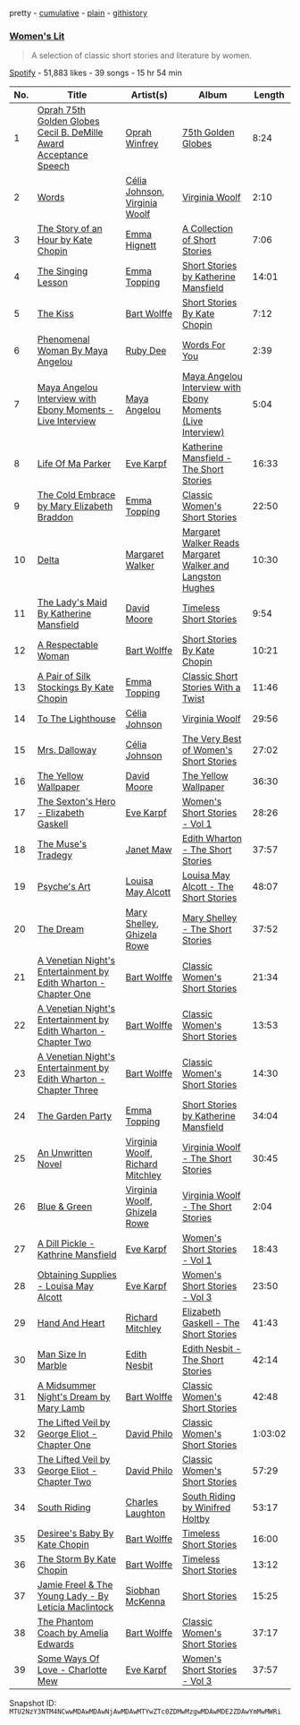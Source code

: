 pretty - [cumulative](/playlists/cumulative/37i9dQZF1DX5nERjWj1zmg.md) - [plain](/playlists/plain/37i9dQZF1DX5nERjWj1zmg) - [githistory](https://github.githistory.xyz/mackorone/spotify-playlist-archive/blob/main/playlists/plain/37i9dQZF1DX5nERjWj1zmg)

### [Women's Lit](https://open.spotify.com/playlist/37i9dQZF1DX5nERjWj1zmg)

> A selection of classic short stories and literature by women.

[Spotify](https://open.spotify.com/user/spotify) - 51,883 likes - 39 songs - 15 hr 54 min

| No. | Title | Artist(s) | Album | Length |
|---|---|---|---|---|
| 1 | [Oprah 75th Golden Globes Cecil B\. DeMille Award Acceptance Speech](https://open.spotify.com/track/1xGn1kNBQe21ZDBiQ8igBJ) | [Oprah Winfrey](https://open.spotify.com/artist/1pzHHVOWwwvu4IPWVle6RW) | [75th Golden Globes](https://open.spotify.com/album/0qkgX98Mjgslj9ycSEh8Ed) | 8:24 |
| 2 | [Words](https://open.spotify.com/track/0bs7ac80wvpNTuifsEi8lU) | [Célia Johnson](https://open.spotify.com/artist/3PEsPL7wyGPLAP0dXZnIMk), [Virginia Woolf](https://open.spotify.com/artist/6BW96bn7aMQW9idufxJGF9) | [Virginia Woolf](https://open.spotify.com/album/3PEF8BFogIYrgjuamAMAs8) | 2:10 |
| 3 | [The Story of an Hour by Kate Chopin](https://open.spotify.com/track/6VBeeF9gLCnh8aZEM8OFY9) | [Emma Hignett](https://open.spotify.com/artist/2I31OmKUbh6WRIX3mG2KzN) | [A Collection of Short Stories](https://open.spotify.com/album/0rZVUz9yyb9oc829lwLRFT) | 7:06 |
| 4 | [The Singing Lesson](https://open.spotify.com/track/1qq4ztwAtrs6hw5y7VmyyZ) | [Emma Topping](https://open.spotify.com/artist/3s7FQVBFjzA2tABAaqPiYe) | [Short Stories by Katherine Mansfield](https://open.spotify.com/album/7w8QyXlIkGEqxZRN0DTu7W) | 14:01 |
| 5 | [The Kiss](https://open.spotify.com/track/3ZFrwTN1xxqm2sDrCPL4XS) | [Bart Wolffe](https://open.spotify.com/artist/7tP8iG479D2GhVmZ8jKjSk) | [Short Stories By Kate Chopin](https://open.spotify.com/album/68zDlynf8EAXHmdojVfYY1) | 7:12 |
| 6 | [Phenomenal Woman By Maya Angelou](https://open.spotify.com/track/45hRiC1zMG0mIjZX83JYdt) | [Ruby Dee](https://open.spotify.com/artist/4h3T07QIlR7ws1Kclf0x6A) | [Words For You](https://open.spotify.com/album/7MN6GoQ07ePSs74gVZwUVc) | 2:39 |
| 7 | [Maya Angelou Interview with Ebony Moments \- Live Interview](https://open.spotify.com/track/3i5P8iTZNBjoccQm5jljsp) | [Maya Angelou](https://open.spotify.com/artist/4YgS09y0GhtNSu2ZLruk89) | [Maya Angelou Interview with Ebony Moments \(Live Interview\)](https://open.spotify.com/album/0fEhPkcpzvV3QAxpGojyt4) | 5:04 |
| 8 | [Life Of Ma Parker](https://open.spotify.com/track/2z7r7P10KoqE1crJunbUhU) | [Eve Karpf](https://open.spotify.com/artist/5qBGuyitasg6iGuo3MUpR7) | [Katherine Mansfield \- The Short Stories](https://open.spotify.com/album/1tGxY749EIe8zP9B5t7uEr) | 16:33 |
| 9 | [The Cold Embrace by Mary Elizabeth Braddon](https://open.spotify.com/track/5aoOfnLITg0Z5Ko03rrReD) | [Emma Topping](https://open.spotify.com/artist/3s7FQVBFjzA2tABAaqPiYe) | [Classic Women's Short Stories](https://open.spotify.com/album/4cSujrriUyHiLyVv1mZcqg) | 22:50 |
| 10 | [Delta](https://open.spotify.com/track/1T67VbijAaGf19NFhnA5Je) | [Margaret Walker](https://open.spotify.com/artist/4H2657mM3Y4j6ITcmHOf21) | [Margaret Walker Reads Margaret Walker and Langston Hughes](https://open.spotify.com/album/0mZUbPxXn3Zio2nlQrVMEC) | 10:30 |
| 11 | [The Lady's Maid By Katherine Mansfield](https://open.spotify.com/track/6stJSTvSoRCKh4vmjBf9pl) | [David Moore](https://open.spotify.com/artist/1w50KY0tLIblQTpeGbyYYE) | [Timeless Short Stories](https://open.spotify.com/album/0ZFNnNLuB2zqa74KjTAHwk) | 9:54 |
| 12 | [A Respectable Woman](https://open.spotify.com/track/1UqwiOtuiDB7It0gpgnHY3) | [Bart Wolffe](https://open.spotify.com/artist/7tP8iG479D2GhVmZ8jKjSk) | [Short Stories By Kate Chopin](https://open.spotify.com/album/68zDlynf8EAXHmdojVfYY1) | 10:21 |
| 13 | [A Pair of Silk Stockings By Kate Chopin](https://open.spotify.com/track/4Uy7a8FIQFgfQTSvg7Zzzh) | [Emma Topping](https://open.spotify.com/artist/3s7FQVBFjzA2tABAaqPiYe) | [Classic Short Stories With a Twist](https://open.spotify.com/album/0oCi8miXCt7z4DeY5Mw2i5) | 11:46 |
| 14 | [To The Lighthouse](https://open.spotify.com/track/6BON1U6eUmVnKypcA01EMT) | [Célia Johnson](https://open.spotify.com/artist/3PEsPL7wyGPLAP0dXZnIMk) | [Virginia Woolf](https://open.spotify.com/album/3PEF8BFogIYrgjuamAMAs8) | 29:56 |
| 15 | [Mrs\. Dalloway](https://open.spotify.com/track/1k9LeLAzVmUwluAvL7C10F) | [Célia Johnson](https://open.spotify.com/artist/3PEsPL7wyGPLAP0dXZnIMk) | [The Very Best of Women's Short Stories](https://open.spotify.com/album/4A7L0QE2nsIpbNKl6Fw1VY) | 27:02 |
| 16 | [The Yellow Wallpaper](https://open.spotify.com/track/4macfFatbEEGgZHWRAXyL1) | [David Moore](https://open.spotify.com/artist/1w50KY0tLIblQTpeGbyYYE) | [The Yellow Wallpaper](https://open.spotify.com/album/7500P4Mgk6chPJxC7Hu60f) | 36:30 |
| 17 | [The Sexton's Hero \- Elizabeth Gaskell](https://open.spotify.com/track/5ff6BedQUIPV7iB7bvi1Y3) | [Eve Karpf](https://open.spotify.com/artist/5qBGuyitasg6iGuo3MUpR7) | [Women's Short Stories \- Vol 1](https://open.spotify.com/album/1ojXJySkYMfqUSbYzArl5a) | 28:26 |
| 18 | [The Muse's Tradegy](https://open.spotify.com/track/34ZaS7Z81gZwVQdGDHIyem) | [Janet Maw](https://open.spotify.com/artist/13CEmnet0cV8RtoY1NxrXi) | [Edith Wharton \- The Short Stories](https://open.spotify.com/album/1JxHF93slNIlZe8mY8vuBo) | 37:57 |
| 19 | [Psyche's Art](https://open.spotify.com/track/6eeM6OklGEcRXxqw4jXd3s) | [Louisa May Alcott](https://open.spotify.com/artist/2nrOwOfPi788ITVo9RGiCX) | [Louisa May Alcott \- The Short Stories](https://open.spotify.com/album/4Wg4ikJDpFZW4psNNAyPl0) | 48:07 |
| 20 | [The Dream](https://open.spotify.com/track/6BJUdDgmpwHvAMVKAjOFYc) | [Mary Shelley](https://open.spotify.com/artist/6BsAGrET0hgt9jFafbP4Om), [Ghizela Rowe](https://open.spotify.com/artist/7CqQscIWxpvzFNI3TtaDHJ) | [Mary Shelley \- The Short Stories](https://open.spotify.com/album/4qSj97JRDm6fSPlcbmIPlf) | 37:52 |
| 21 | [A Venetian Night's Entertainment by Edith Wharton \- Chapter One](https://open.spotify.com/track/2iMqz7IeQHfh7IdWk1BU2O) | [Bart Wolffe](https://open.spotify.com/artist/7tP8iG479D2GhVmZ8jKjSk) | [Classic Women's Short Stories](https://open.spotify.com/album/4cSujrriUyHiLyVv1mZcqg) | 21:34 |
| 22 | [A Venetian Night's Entertainment by Edith Wharton \- Chapter Two](https://open.spotify.com/track/3Bu3feY34uOwAUAEB45CUb) | [Bart Wolffe](https://open.spotify.com/artist/7tP8iG479D2GhVmZ8jKjSk) | [Classic Women's Short Stories](https://open.spotify.com/album/4cSujrriUyHiLyVv1mZcqg) | 13:53 |
| 23 | [A Venetian Night's Entertainment by Edith Wharton \- Chapter Three](https://open.spotify.com/track/086uC54LQ2XSOq2BNnixhT) | [Bart Wolffe](https://open.spotify.com/artist/7tP8iG479D2GhVmZ8jKjSk) | [Classic Women's Short Stories](https://open.spotify.com/album/4cSujrriUyHiLyVv1mZcqg) | 14:30 |
| 24 | [The Garden Party](https://open.spotify.com/track/2jEZoq9bwKr7h1tygPOFGP) | [Emma Topping](https://open.spotify.com/artist/3s7FQVBFjzA2tABAaqPiYe) | [Short Stories by Katherine Mansfield](https://open.spotify.com/album/7w8QyXlIkGEqxZRN0DTu7W) | 34:04 |
| 25 | [An Unwritten Novel](https://open.spotify.com/track/6P0LHgfPUolusqZWRtTvu4) | [Virginia Woolf](https://open.spotify.com/artist/6BW96bn7aMQW9idufxJGF9), [Richard Mitchley](https://open.spotify.com/artist/7M1yWBfWH7ssn0t018BLvC) | [Virginia Woolf \- The Short Stories](https://open.spotify.com/album/42hPC8K7XSbDM5or0JHgkM) | 30:45 |
| 26 | [Blue & Green](https://open.spotify.com/track/7zxYEpPy4av7DA0jEgmHde) | [Virginia Woolf](https://open.spotify.com/artist/6BW96bn7aMQW9idufxJGF9), [Ghizela Rowe](https://open.spotify.com/artist/7CqQscIWxpvzFNI3TtaDHJ) | [Virginia Woolf \- The Short Stories](https://open.spotify.com/album/42hPC8K7XSbDM5or0JHgkM) | 2:04 |
| 27 | [A Dill Pickle \- Kathrine Mansfield](https://open.spotify.com/track/1mte1McGLpKjgd2XDWXvKx) | [Eve Karpf](https://open.spotify.com/artist/5qBGuyitasg6iGuo3MUpR7) | [Women's Short Stories \- Vol 1](https://open.spotify.com/album/1ojXJySkYMfqUSbYzArl5a) | 18:43 |
| 28 | [Obtaining Supplies \- Louisa May Alcott](https://open.spotify.com/track/0j5YeotbfUFpLyHg7vu3Il) | [Eve Karpf](https://open.spotify.com/artist/5qBGuyitasg6iGuo3MUpR7) | [Women's Short Stories \- Vol 3](https://open.spotify.com/album/00e4kDdD4K8YoyUixACQdC) | 23:50 |
| 29 | [Hand And Heart](https://open.spotify.com/track/0XXGzAui5eiXrTpKKgaONU) | [Richard Mitchley](https://open.spotify.com/artist/7M1yWBfWH7ssn0t018BLvC) | [Elizabeth Gaskell \- The Short Stories](https://open.spotify.com/album/0lQ7ipCjhwcVFyudIGoaLb) | 41:43 |
| 30 | [Man Size In Marble](https://open.spotify.com/track/74JIgXP8x3TlPkj8tCfnHG) | [Edith Nesbit](https://open.spotify.com/artist/3lQxoOegeJWXxVPlbCrjrz) | [Edith Nesbit \- The Short Stories](https://open.spotify.com/album/78DKhcHdkVNwtnzTtUwru5) | 42:14 |
| 31 | [A Midsummer Night's Dream by Mary Lamb](https://open.spotify.com/track/18i5tc7KHCJyfFp7IlQrKg) | [Bart Wolffe](https://open.spotify.com/artist/7tP8iG479D2GhVmZ8jKjSk) | [Classic Women's Short Stories](https://open.spotify.com/album/4cSujrriUyHiLyVv1mZcqg) | 42:48 |
| 32 | [The Lifted Veil by George Eliot \- Chapter One](https://open.spotify.com/track/5XYDUX4DILiYKanYSOi18h) | [David Philo](https://open.spotify.com/artist/1PY6JcH5JwOahx9uVwGMgV) | [Classic Women's Short Stories](https://open.spotify.com/album/4cSujrriUyHiLyVv1mZcqg) | 1:03:02 |
| 33 | [The Lifted Veil by George Eliot \- Chapter Two](https://open.spotify.com/track/1WILdxbkJIOLwe1rzC1bm4) | [David Philo](https://open.spotify.com/artist/1PY6JcH5JwOahx9uVwGMgV) | [Classic Women's Short Stories](https://open.spotify.com/album/4cSujrriUyHiLyVv1mZcqg) | 57:29 |
| 34 | [South Riding](https://open.spotify.com/track/42GWoIbtf8X05PC5NgLMWJ) | [Charles Laughton](https://open.spotify.com/artist/74evDUMRVybeiMz6DJhSDs) | [South Riding by Winifred Holtby](https://open.spotify.com/album/1t6HoBmG4TEdPdXQ8H6ZSp) | 53:17 |
| 35 | [Desiree's Baby By Kate Chopin](https://open.spotify.com/track/0WjM1Vcl0TOQDXWKLq3vkE) | [Bart Wolffe](https://open.spotify.com/artist/7tP8iG479D2GhVmZ8jKjSk) | [Timeless Short Stories](https://open.spotify.com/album/0ZFNnNLuB2zqa74KjTAHwk) | 16:00 |
| 36 | [The Storm By Kate Chopin](https://open.spotify.com/track/7MCWxO1knxye25Q3zF8fzX) | [Bart Wolffe](https://open.spotify.com/artist/7tP8iG479D2GhVmZ8jKjSk) | [Timeless Short Stories](https://open.spotify.com/album/0ZFNnNLuB2zqa74KjTAHwk) | 13:12 |
| 37 | [Jamie Freel & The Young Lady \- By Leticia Maclintock](https://open.spotify.com/track/4NNHvgsMLwj2DBdp2a3ht4) | [Siobhan McKenna](https://open.spotify.com/artist/7yZVzjpziXqnNokrY4SM6A) | [Short Stories](https://open.spotify.com/album/5AVdl5FKD7L4n0Z8hLj4C4) | 15:25 |
| 38 | [The Phantom Coach by Amelia Edwards](https://open.spotify.com/track/63l4tBp35V4y5Hc7KCznSz) | [Bart Wolffe](https://open.spotify.com/artist/7tP8iG479D2GhVmZ8jKjSk) | [Classic Women's Short Stories](https://open.spotify.com/album/4cSujrriUyHiLyVv1mZcqg) | 37:17 |
| 39 | [Some Ways Of Love \- Charlotte Mew](https://open.spotify.com/track/1pqT8L4vh7S42CrhaerANp) | [Eve Karpf](https://open.spotify.com/artist/5qBGuyitasg6iGuo3MUpR7) | [Women's Short Stories \- Vol 3](https://open.spotify.com/album/00e4kDdD4K8YoyUixACQdC) | 37:57 |

Snapshot ID: `MTU2NzY3NTM4NCwwMDAwMDAwNjAwMDAwMTYwZTc0ZDMwMzgwMDAwMDE2ZDAwYmMwMWRi`